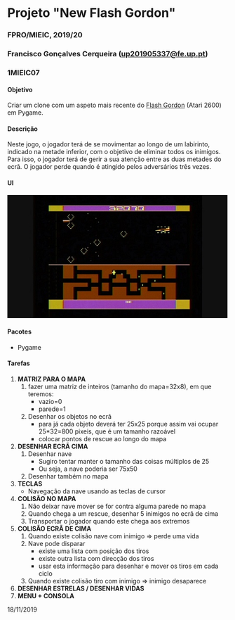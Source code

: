 # Projeto "New Flash Gordon"
### FPRO/MIEIC, 2019/20
### Francisco Gonçalves Cerqueira (up201905337@fe.up.pt)
### 1MIEIC07 

#### Objetivo

Criar um clone com um aspeto mais recente do [Flash Gordon](http://www.free80sarcade.com/2600_Flash_Gordon.php) (Atari 2600) em Pygame.

#### Descrição

Neste jogo, o jogador terá de se movimentar ao longo de um labirinto, indicado na metade inferior, com o objetivo de eliminar todos os inimigos. Para isso, o jogador terá de gerir a sua atenção entre as duas metades do ecrã.
O jogador perde quando é atingido pelos adversários três vezes.

#### UI

![UI](https://github.com/xico2001pt/flashgordon-atari/blob/master/flash_gordon_ui.jpg)

#### Pacotes

- Pygame

#### Tarefas

1. **MATRIZ PARA O MAPA**
   1. fazer uma matriz de inteiros (tamanho do mapa=32x8), em que teremos:
      * vazio=0
      * parede=1
   1. Desenhar os objetos no ecrã
      * para já cada objeto deverá ter 25x25 porque assim vai ocupar 25*32=800 pixeis, que é um tamanho razoável
      * colocar pontos de rescue ao longo do mapa
1. **DESENHAR ECRÃ CIMA**
   1. Desenhar nave
       * Sugiro tentar manter o tamanho das coisas múltiplos de 25
       * Ou seja, a nave poderia ser 75x50
   1. Desenhar também no mapa
1. **TECLAS**
   * Navegação da nave usando as teclas de cursor
1. **COLISÃO NO MAPA**
   1. Não deixar nave mover se for contra alguma parede no mapa
   1. Quando chega a um rescue, desenhar 5 inimigos no ecrã de cima
   1. Transportar o jogador quando este chega aos extremos
1. **COLISÃO ECRÃ DE CIMA**
   1. Quando existe colisão nave com inimigo => perde uma vida
   1. Nave pode disparar
      * existe uma lista com posição dos tiros
      * existe outra lista com direcção dos tiros
      * usar esta informação para desenhar e mover os tiros em cada ciclo
   1. Quando existe colisão tiro com inimigo => inimigo desaparece
1. **DESENHAR ESTRELAS / DESENHAR VIDAS**
1. **MENU + CONSOLA**

18/11/2019
